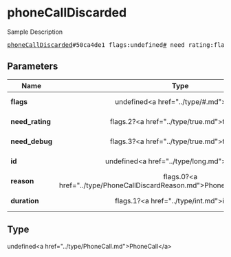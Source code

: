 # phoneCallDiscarded

Sample Description

<pre>
<a href="../constructor/phoneCallDiscarded.md">phoneCallDiscarded</a>#50ca4de1 flags:undefined<a href="../type/#.md">#</a> need_rating:flags.2?<a href="../type/true.md">true</a> need_debug:flags.3?<a href="../type/true.md">true</a> id:undefined<a href="../type/long.md">long</a> reason:flags.0?<a href="../type/PhoneCallDiscardReason.md">PhoneCallDiscardReason</a> duration:flags.1?<a href="../type/int.md">int</a> = undefined<a href="../type/PhoneCall.md">PhoneCall</a>;
</pre>

## Parameters

| Name | Type | Description |
|------|:----:|-------------|
| **flags** | undefined&lt;a href=&#34;../type/#.md&#34;&gt;#&lt;/a&gt; | Param description |
| **need_rating** | flags.2?&lt;a href=&#34;../type/true.md&#34;&gt;true&lt;/a&gt; | Param description |
| **need_debug** | flags.3?&lt;a href=&#34;../type/true.md&#34;&gt;true&lt;/a&gt; | Param description |
| **id** | undefined&lt;a href=&#34;../type/long.md&#34;&gt;long&lt;/a&gt; | Param description |
| **reason** | flags.0?&lt;a href=&#34;../type/PhoneCallDiscardReason.md&#34;&gt;PhoneCallDiscardReason&lt;/a&gt; | Param description |
| **duration** | flags.1?&lt;a href=&#34;../type/int.md&#34;&gt;int&lt;/a&gt; | Param description |

## Type

undefined&lt;a href=&#34;../type/PhoneCall.md&#34;&gt;PhoneCall&lt;/a&gt;
